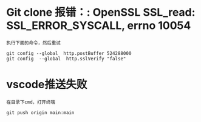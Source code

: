 # Git clone 报错：: OpenSSL SSL_read: SSL_ERROR_SYSCALL, errno 10054

```
执行下面的命令，然后重试

git config --global  http.postBuffer 524288000
git config  --global  http.sslVerify "false"
```

# vscode推送失败

```
在目录下cmd，打开终端

git push origin main:main
```

